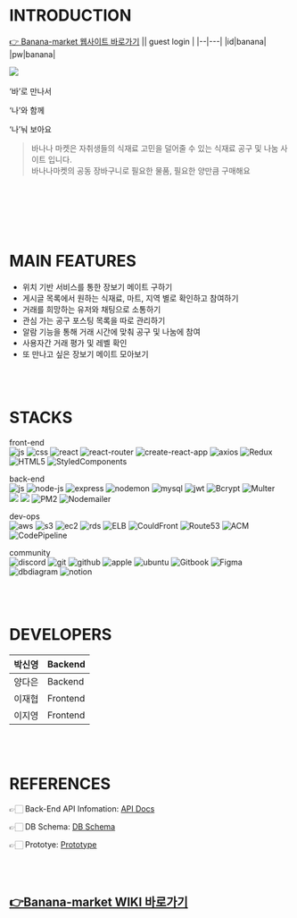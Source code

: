 # INTRODUCTION
[👉 Banana-market 웹사이트 바로가기](https://bananamarket.tk)
|| guest login |
|--|---|
|id|banana|
|pw|banana| 



![](https://media.discordapp.net/attachments/932979492937420820/941171341141344296/logo_.png)
<br /><br />
‘바’로 만나서

‘나’와 함께

‘나’눠 보아요
   
   >바나나 마켓은 자취생들의 식재료 고민을 덜어줄 수 있는 식재료 공구 및 나눔 사이트 입니다.   
바나나마켓의 공동 장바구니로 필요한 물품, 필요한 양만큼 구매해요

<br></br>
  

<br /><br />
# MAIN FEATURES
- 위치 기반 서비스를 통한 장보기 메이트 구하기 
- 게시글 목록에서 원하는 식재료, 마트, 지역 별로 확인하고 참여하기 
- 거래를 희망하는 유저와 채팅으로 소통하기
- 관심 가는 공구 포스팅 목록을 따로 관리하기 
- 알람 기능을 통해 거래 시간에 맞춰 공구 및 나눔에 참여
- 사용자간 거래 평가 및 레벨 확인
- 또 만나고 싶은 장보기 메이트 모아보기


<br /><br />
# STACKS
front-end <br />
![js](https://img.shields.io/badge/JavaScript-F7DF1E?style=flat-square&logo=JavaScript&logoColor=black) 
![css](https://img.shields.io/badge/CSS-1572B6?style=flat-square&logo=CSS3&logoColor=black) 
![react](https://img.shields.io/badge/React-61DAFB?style=flat-square&logo=React&logoColor=black) 
![react-router](https://img.shields.io/badge/React%20Router-CA4245?style=flat-square&logo=ReactRouter&logoColor=black) 
![create-react-app](https://img.shields.io/badge/Create%20React%20App-09D3AC?style=flat-square&logo=CreateReactApp&logoColor=black) 
![axios](https://img.shields.io/badge/Axios-512ad0?style=flat-square&logo=axios&logoColor=black) 
![Redux](https://img.shields.io/badge/Redux-764ABC?style=flat-square&logo=Redux&logoColor=black) 
![HTML5](https://img.shields.io/badge/HTML5-E34F26?style=flat-square&logo=HTML5&logoColor=black) 
![StyledComponents](https://img.shields.io/badge/StyledComponents-DB7093?style=flat-square&logo=StyledComponents&logoColor=black) 


back-end <br />
![js](https://img.shields.io/badge/JavaScript-F7DF1E?style=flat-square&logo=JavaScript&logoColor=black) 
![node-js](https://img.shields.io/badge/Node%20Js-339933?style=flat-square&logo=Node.Js&logoColor=black) 
![express](https://img.shields.io/badge/Express-EEEEEE?style=flat-square&logo=Express&logoColor=black) 
![nodemon](https://img.shields.io/badge/Nodemon-76D04B?style=flat-square&logo=Nodemon&logoColor=black) 
![mysql](https://img.shields.io/badge/MySQL-4479A1?style=flat-square&logo=MySQL&logoColor=black) 
![jwt](https://img.shields.io/badge/JWT-FFB3C7?style=flat-square&logo=JSONWebTokens&logoColor=black) 
![Bcrypt](https://img.shields.io/badge/Bcrypt-DEB887?style=flat-square&logo=Bcrypt&logoColor=black)
![Multer](https://img.shields.io/badge/Multer-00FF00?style=flat-square&logo=Multer&logoColor=black)
<br />
<img src="https://img.shields.io/badge/Socket.io-010101?style=for-the-badge&logo=Socket.io&logoColor=white">
<img src="https://img.shields.io/badge/Sequelize-52B0E7?style=for-the-badge&logo=Sequelize&logoColor=white">
![PM2](https://img.shields.io/badge/PM2-9400D3?style=flat-square&logo=PM2&logoColor=black)
![Nodemailer](https://img.shields.io/badge/NodeMailer-339933?style=flat-square&logo=NodeMailer&logoColor=black)

dev-ops <br />
![aws](https://img.shields.io/badge/AWS-232F3E?style=flat-square&logo=AmazonAWS&logoColor=FF9900) 
![s3](https://img.shields.io/badge/S3-569A31?style=flat-square&logo=AmazonAWS&logoColor=black) 
![ec2](https://img.shields.io/badge/EC2-FF9900?style=flat-square&logo=AmazonAWS&logoColor=black) 
![rds](https://img.shields.io/badge/RDS-0078D2?style=flat-square&logo=AmazonAWS&logoColor=black) 
![ELB](https://img.shields.io/badge/ELB-3CB371?style=flat-square&logo=AmazonAWS&logoColor=black) 
![CouldFront](https://img.shields.io/badge/CouldFront-48D1CC?style=flat-square&logo=AmazonAWS&logoColor=black) 
![Route53](https://img.shields.io/badge/Route53-9400D3?style=flat-square&logo=AmazonAWS&logoColor=black)
![ACM](https://img.shields.io/badge/ACM-232F3E?style=flat-square&logo=AmazonAWS&logoColor=white)
![CodePipeline](https://img.shields.io/badge/CodePipeline-FF9900?style=flat-square&logo=AmazonAWS&logoColor=black)



community   <br />
![discord](https://img.shields.io/badge/discord-5865F2?style=flat-square&logo=Discord&logoColor=black) 
![git](https://img.shields.io/badge/Git-F05032?style=flat-square&logo=Git&logoColor=black) 
![github](https://img.shields.io/badge/Github-181717?style=flat-square&logo=Github&logoColor=white) 
![apple](https://img.shields.io/badge/MacOS-000000?style=flat-square&logo=Apple&logoColor=white) 
![ubuntu](https://img.shields.io/badge/Ubuntu-E95420?style=flat-square&logo=Ubuntu&logoColor=black) 
![Gitbook](https://img.shields.io/badge/Gitbook-E95420?style=flat-square&logo=Gitbook&logoColor=black) 
![Figma](https://img.shields.io/badge/Figma-9932CC?style=flat-square&logo=Figma&logoColor=black) 
![dbdiagram](https://img.shields.io/badge/DB%20Diagram-1E90FF?style=flat-square&logo=DBDiagram&logoColor=black) 
![notion](https://img.shields.io/badge/notion-F0E68C?style=flat-square&logo=notion&logoColor=black) 
<br />

<br /><br />
# DEVELOPERS
  | 박신영 | Backend |
  | --- | --- |
  | 양다은 | Backend |
  | 이재협 | Frontend |
  | 이지영 | Frontend |

<br /><br />
# REFERENCES
👉🏻 Back-End API Infomation: [API Docs]()

👉🏻 DB Schema: [DB Schema]()

👉🏻 Prototye: [Prototype]()

<br /><br />
  ## [👉Banana-market WIKI 바로가기](https://github.com/codestates/Banana-market/wiki)
